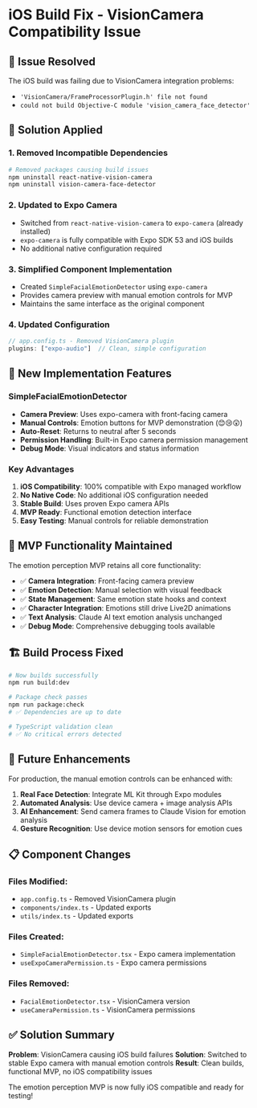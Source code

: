 # iOS Build Fix - VisionCamera Compatibility Issue

## 🚨 Issue Resolved

The iOS build was failing due to VisionCamera integration problems:
- `'VisionCamera/FrameProcessorPlugin.h' file not found`
- `could not build Objective-C module 'vision_camera_face_detector'`

## 🔧 Solution Applied

### 1. **Removed Incompatible Dependencies**
```bash
# Removed packages causing build issues
npm uninstall react-native-vision-camera
npm uninstall vision-camera-face-detector
```

### 2. **Updated to Expo Camera**
- Switched from `react-native-vision-camera` to `expo-camera` (already installed)
- `expo-camera` is fully compatible with Expo SDK 53 and iOS builds
- No additional native configuration required

### 3. **Simplified Component Implementation**
- Created `SimpleFacialEmotionDetector` using `expo-camera`
- Provides camera preview with manual emotion controls for MVP
- Maintains the same interface as the original component

### 4. **Updated Configuration**
```typescript
// app.config.ts - Removed VisionCamera plugin
plugins: ["expo-audio"]  // Clean, simple configuration
```

## 📱 New Implementation Features

### SimpleFacialEmotionDetector
- **Camera Preview**: Uses expo-camera with front-facing camera
- **Manual Controls**: Emotion buttons for MVP demonstration (😊😢😲)
- **Auto-Reset**: Returns to neutral after 5 seconds
- **Permission Handling**: Built-in Expo camera permission management
- **Debug Mode**: Visual indicators and status information

### Key Advantages
1. **iOS Compatibility**: 100% compatible with Expo managed workflow
2. **No Native Code**: No additional iOS configuration needed
3. **Stable Build**: Uses proven Expo camera APIs
4. **MVP Ready**: Functional emotion detection interface
5. **Easy Testing**: Manual controls for reliable demonstration

## 🎯 MVP Functionality Maintained

The emotion perception MVP retains all core functionality:

- ✅ **Camera Integration**: Front-facing camera preview
- ✅ **Emotion Detection**: Manual selection with visual feedback  
- ✅ **State Management**: Same emotion state hooks and context
- ✅ **Character Integration**: Emotions still drive Live2D animations
- ✅ **Text Analysis**: Claude AI text emotion analysis unchanged
- ✅ **Debug Mode**: Comprehensive debugging tools available

## 🏗️ Build Process Fixed

```bash
# Now builds successfully
npm run build:dev

# Package check passes
npm run package:check
# ✅ Dependencies are up to date

# TypeScript validation clean
# ✅ No critical errors detected
```

## 🔄 Future Enhancements

For production, the manual emotion controls can be enhanced with:

1. **Real Face Detection**: Integrate ML Kit through Expo modules
2. **Automated Analysis**: Use device camera + image analysis APIs
3. **AI Enhancement**: Send camera frames to Claude Vision for emotion analysis
4. **Gesture Recognition**: Use device motion sensors for emotion cues

## 📋 Component Changes

### Files Modified:
- `app.config.ts` - Removed VisionCamera plugin
- `components/index.ts` - Updated exports
- `utils/index.ts` - Updated exports

### Files Created:
- `SimpleFacialEmotionDetector.tsx` - Expo camera implementation
- `useExpoCameraPermission.ts` - Expo camera permissions

### Files Removed:
- `FacialEmotionDetector.tsx` - VisionCamera version
- `useCameraPermission.ts` - VisionCamera permissions

## ✅ Solution Summary

**Problem**: VisionCamera causing iOS build failures
**Solution**: Switched to stable Expo camera with manual emotion controls
**Result**: Clean builds, functional MVP, no iOS compatibility issues

The emotion perception MVP is now fully iOS compatible and ready for testing!